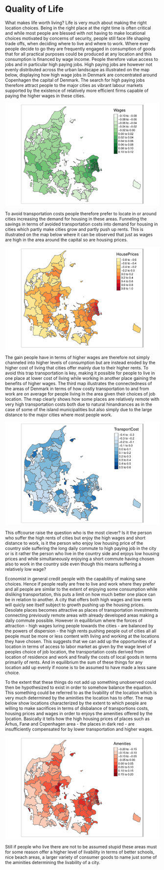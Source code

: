 # Quality of Life

What makes life worth living? Life is very much about making the right location choices. Being in the right place at the right time is often critical and while most people are blessed with not having to make locational choices motivated by concerns of security, people still face life shaping trade offs, when deciding where to live and where to work. Where ever people decide to go they are frequently engaged in consumption of goods that for all practical purposes could be produced at any location and this consumption is financed by wage income. People therefore value access to jobs and in particular high paying jobs. High paying jobs are however not evenly distributed across the urban landscape as illustrated on the map below, displaying how high wage jobs in Denmark are concentrated around Copenhagen the capital of Denmark. The search for high paying jobs therefore attract people to the major cities as vibrant labour markets supported by the existence of relatively more efficient firms capable of paying the higher wages in these cities. 

![alt text](https://github.com/JesperHybel/Quality_of_Life/blob/master/ezgif-5-0449e3e9e3.pdf-1.png)

To avoid transportation costs people therefore prefer to locate in or around cities increasing the demand for housing in these areas. Funneling the savings in terms of avoided transportation costs into demand for housing in cities which partly make cities grow and partly push up rents. This is illustrated on the map below where it can be observed that just as wages are high in the area around the capital so are housing prices.

![alt text](https://github.com/JesperHybel/Quality_of_Life/blob/master/ezgif-5-591e1dcada.pdf-1.png)

The gain people have in terms of higher wages are therefore not simply channeled into higher levels of consumption but are instead eroded by the higher cost of living that cities offer mainly due to their higher rents. To avoid this trap transportation is key, making it possible for people to live in one place at lower cost of living while working in another place gaining the benefits of higher wages. The third map illustrates the connectedness of the areas of Denmark in terms of how costly transportation to and from work are on average for people living in the area given their choices of job location. The map clearly shows how some places are relatively remote with very high transportation costs both due to natural hinandrances as in the case of some of the island municipalities but also simply due to the large distance to the major cities where most people work.

![alt text](https://github.com/JesperHybel/Quality_of_Life/blob/master/ezgif-5-a426dc63ca.pdf-1.png)

This offcourse raise the question who is the most clever? Is it the person who suffer the high rents of cities but enjoy the high wages and short distance to work, is it the person who enjoy low housing price of the country side suffering the long daily commute to high paying job in the city or is it rather the person who live in the country side and enjoys low housing prices and while simultaneously enjoying a short commute having chosen also to work in the country side even though this means suffering a relatively low wage? 

Economist in general credit people with the capability of making sane choices. Hence if people really are free to live and work where they prefer and all people are similar to the extent of enjoying some consumption while disliking transportation, this puts a limit on how much better one place can be in relation to another. A city that offers both high wages and low rents will quicly see itself subject to growth pushing up the housing prices. Desolate places becomes attractive as places of transportation investments connecting previously remote areas with already developed areas making a daily commute possible. However in equilibrium where the forces of attraction - high wages luring people towards the cities - are balanced by the powers of dispersion - the high rents pushing people out of cities all all people must be more or less content with living and working at the locations they have chosen. This suggests that we can add up the opportunities of a location in terms of access to labor market as given by the wage level of peoples choice of job location, the transportation costs derived from location of residence and work and finally the costs of local goods in terms primarily of rents. And in equilibrium the sum of these things for any location add up evenly if noone is to be assumed to have made a less sane choice.

To the extent that these things do not add up something unobserved could then be hypothesized to exist in order to somehow balance the equation. This something could be referred to as the livability of the location which is very much determined by the aminities the location has to offer. The map below show locations characterized by the extent to which people are willing to make sacrifices in terms of disbalance of transportions costs, housing prices and wages in order to enjoys the amenities offered by the location. Basically it tells how the high housing prices of places such as Århus, Fanø and Copenhagen area - the places in dark red - are insufficiently compensated for by lower transportation and higher wages. 

![alt text](https://github.com/JesperHybel/Quality_of_Life/blob/master/ezgif-5-43cfde1a8c.pdf-1.png)


Still if people who live there are not to be assumed stupid these areas must for some reason offer a higher level of livability in terms of better schools, nice beach areas, a larger variety of consumer goods to name just some of the aminities determining the livability of a city.



